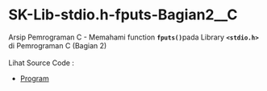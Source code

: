# SK-Lib-stdio.h-fputs-Bagian2__C
Arsip Pemrograman C - Memahami function <code><b>fputs()</b></code>pada Library <code><b>&lt;stdio.h></b></code> di Pemrograman C (Bagian 2)<br><br>
Lihat Source Code : <br>
- <a href="https://github.com/RizkyKhapidsyah/SK-Lib-stdio.h-fputs-Bagian2__C/blob/master/SK-Lib-stdio.h-fputs-Bagian2__C/Source.c">Program</a>
